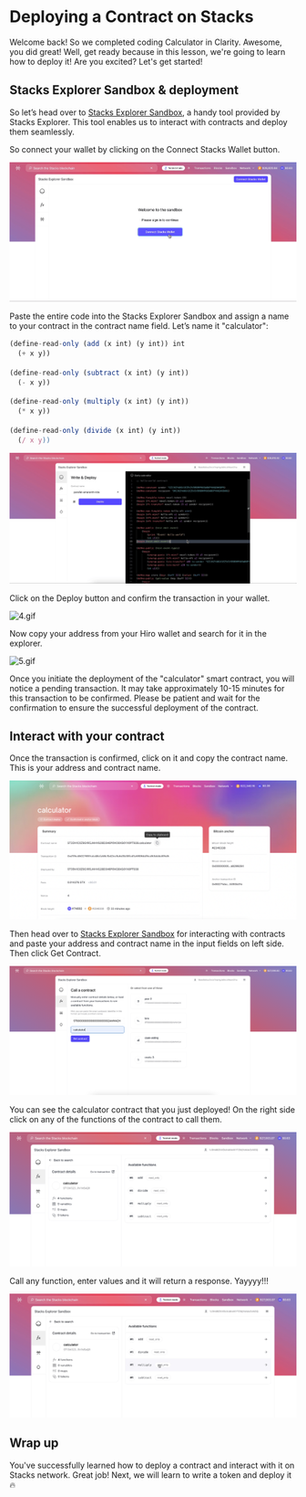 # Deploying a Contract on Stacks

Welcome back!  So we completed coding Calculator in Clarity. Awesome, you did great! Well, get ready because in this lesson, we're going to learn how to deploy it! Are you excited? Let's get started!

## Stacks Explorer Sandbox & deployment

So let’s head over to [Stacks Explorer Sandbox](https://explorer.stacks.co/sandbox/deploy?chain=testnet), a handy tool provided by Stacks Explorer. This tool enables us to interact with contracts and deploy them seamlessly.

So connect your wallet by clicking on the Connect Stacks Wallet button.

![2.gif](Deploying%20a%20Contract%20on%20Stacks%207b9f44b94e704a00bdd910f54aafad0c/2.gif)

Paste the entire code into the Stacks Explorer Sandbox and assign a name to your contract in the contract name field. Let’s name it "calculator":

```jsx
(define-read-only (add (x int) (y int)) int
  (+ x y))

(define-read-only (subtract (x int) (y int))  
  (- x y))

(define-read-only (multiply (x int) (y int))  
  (* x y))

(define-read-only (divide (x int) (y int))  
  (/ x y))
```

![3.gif](Deploying%20a%20Contract%20on%20Stacks%207b9f44b94e704a00bdd910f54aafad0c/3.gif)

Click on the Deploy button and confirm the transaction in your wallet.

![4.gif](Deploying%20a%20Contract%20on%20Stacks%207b9f44b94e704a00bdd910f54aafad0c/4.gif)

Now copy your address from your Hiro wallet and search for it in the explorer.

![5.gif](Deploying%20a%20Contract%20on%20Stacks%207b9f44b94e704a00bdd910f54aafad0c/5.gif)

Once you initiate the deployment of the "calculator" smart contract, you will notice a pending transaction. It may take approximately 10-15 minutes for this transaction to be confirmed. Please be patient and wait for the confirmation to ensure the successful deployment of the contract.

## Interact with your contract

Once the transaction is confirmed, click on it and copy the contract name. This is your address and contract name.

![Screen Shot 2023-05-15 at 6.39.06 AM.png](Deploying%20a%20Contract%20on%20Stacks%207b9f44b94e704a00bdd910f54aafad0c/Screen_Shot_2023-05-15_at_6.39.06_AM.png)

Then head over to [Stacks Explorer Sandbox](https://explorer.stacks.co/sandbox/contract-call?chain=testnet) for interacting with contracts and paste your address and contract name in the input fields on left side. Then click Get Contract.

![Screen Shot 2023-05-15 at 6.35.41 AM.png](Deploying%20a%20Contract%20on%20Stacks%207b9f44b94e704a00bdd910f54aafad0c/Screen_Shot_2023-05-15_at_6.35.41_AM.png)

You can see the calculator contract that you just deployed! On the right side click on any of the functions of the contract to call them.

![Screen Shot 2023-05-15 at 6.42.53 AM.png](Deploying%20a%20Contract%20on%20Stacks%207b9f44b94e704a00bdd910f54aafad0c/Screen_Shot_2023-05-15_at_6.42.53_AM.png)

Call any function, enter values and it will return a response. Yayyyy!!!

![7.gif](Deploying%20a%20Contract%20on%20Stacks%207b9f44b94e704a00bdd910f54aafad0c/7.gif)

## Wrap up

You've successfully learned how to deploy a contract and interact with it on Stacks network. Great job! Next, we will learn to write a token and deploy it 🔥